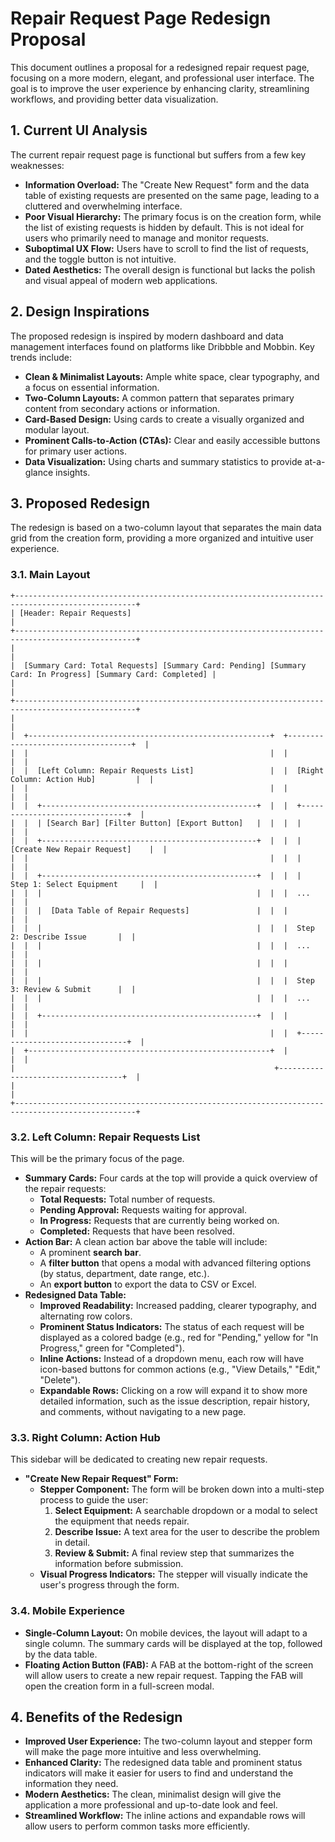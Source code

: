 
# Repair Request Page Redesign Proposal

This document outlines a proposal for a redesigned repair request page, focusing on a more modern, elegant, and professional user interface. The goal is to improve the user experience by enhancing clarity, streamlining workflows, and providing better data visualization.

## 1. Current UI Analysis

The current repair request page is functional but suffers from a few key weaknesses:

*   **Information Overload:** The "Create New Request" form and the data table of existing requests are presented on the same page, leading to a cluttered and overwhelming interface.
*   **Poor Visual Hierarchy:** The primary focus is on the creation form, while the list of existing requests is hidden by default. This is not ideal for users who primarily need to manage and monitor requests.
*   **Suboptimal UX Flow:** Users have to scroll to find the list of requests, and the toggle button is not intuitive.
*   **Dated Aesthetics:** The overall design is functional but lacks the polish and visual appeal of modern web applications.

## 2. Design Inspirations

The proposed redesign is inspired by modern dashboard and data management interfaces found on platforms like Dribbble and Mobbin. Key trends include:

*   **Clean & Minimalist Layouts:** Ample white space, clear typography, and a focus on essential information.
*   **Two-Column Layouts:** A common pattern that separates primary content from secondary actions or information.
*   **Card-Based Design:** Using cards to create a visually organized and modular layout.
*   **Prominent Calls-to-Action (CTAs):** Clear and easily accessible buttons for primary user actions.
*   **Data Visualization:** Using charts and summary statistics to provide at-a-glance insights.

## 3. Proposed Redesign

The redesign is based on a two-column layout that separates the main data grid from the creation form, providing a more organized and intuitive user experience.

### 3.1. Main Layout

```
+-------------------------------------------------------------------------------------------------+
| [Header: Repair Requests]                                                                       |
+-------------------------------------------------------------------------------------------------+
|                                                                                                 |
|  [Summary Card: Total Requests] [Summary Card: Pending] [Summary Card: In Progress] [Summary Card: Completed] |
|                                                                                                 |
+-------------------------------------------------------------------------------------------------+
|                                                                                                 |
|  +------------------------------------------------------+  +-----------------------------------+  |
|  |                                                      |  |                                   |  |
|  |  [Left Column: Repair Requests List]                 |  |  [Right Column: Action Hub]         |  |
|  |                                                      |  |                                   |  |
|  |  +------------------------------------------------+  |  |  +-------------------------------+  |
|  |  | [Search Bar] [Filter Button] [Export Button]   |  |  |  |                               |  |
|  |  +------------------------------------------------+  |  |  |  [Create New Repair Request]    |  |
|  |                                                      |  |  |                               |  |
|  |  +------------------------------------------------+  |  |  |  Step 1: Select Equipment     |  |
|  |  |                                                |  |  |  ...                             |  |
|  |  |  [Data Table of Repair Requests]               |  |  |                               |  |
|  |  |                                                |  |  |  Step 2: Describe Issue       |  |
|  |  |                                                |  |  |  ...                             |  |
|  |  |                                                |  |  |                               |  |
|  |  |                                                |  |  |  Step 3: Review & Submit      |  |
|  |  |                                                |  |  |  ...                             |  |
|  |  +------------------------------------------------+  |  |                               |  |
|  |                                                      |  |  +-------------------------------+  |
|  +------------------------------------------------------+  |                                   |  |
|                                                          +-----------------------------------+  |
|                                                                                                 |
+-------------------------------------------------------------------------------------------------+
```

### 3.2. Left Column: Repair Requests List

This will be the primary focus of the page.

*   **Summary Cards:** Four cards at the top will provide a quick overview of the repair requests:
    *   **Total Requests:** Total number of requests.
    *   **Pending Approval:** Requests waiting for approval.
    *   **In Progress:** Requests that are currently being worked on.
    *   **Completed:** Requests that have been resolved.
*   **Action Bar:** A clean action bar above the table will include:
    *   A prominent **search bar**.
    *   A **filter button** that opens a modal with advanced filtering options (by status, department, date range, etc.).
    *   An **export button** to export the data to CSV or Excel.
*   **Redesigned Data Table:**
    *   **Improved Readability:** Increased padding, clearer typography, and alternating row colors.
    *   **Prominent Status Indicators:** The status of each request will be displayed as a colored badge (e.g., red for "Pending," yellow for "In Progress," green for "Completed").
    *   **Inline Actions:** Instead of a dropdown menu, each row will have icon-based buttons for common actions (e.g., "View Details," "Edit," "Delete").
    *   **Expandable Rows:** Clicking on a row will expand it to show more detailed information, such as the issue description, repair history, and comments, without navigating to a new page.

### 3.3. Right Column: Action Hub

This sidebar will be dedicated to creating new repair requests.

*   **"Create New Repair Request" Form:**
    *   **Stepper Component:** The form will be broken down into a multi-step process to guide the user:
        1.  **Select Equipment:** A searchable dropdown or a modal to select the equipment that needs repair.
        2.  **Describe Issue:** A text area for the user to describe the problem in detail.
        3.  **Review & Submit:** A final review step that summarizes the information before submission.
    *   **Visual Progress Indicators:** The stepper will visually indicate the user's progress through the form.

### 3.4. Mobile Experience

*   **Single-Column Layout:** On mobile devices, the layout will adapt to a single column. The summary cards will be displayed at the top, followed by the data table.
*   **Floating Action Button (FAB):** A FAB at the bottom-right of the screen will allow users to create a new repair request. Tapping the FAB will open the creation form in a full-screen modal.

## 4. Benefits of the Redesign

*   **Improved User Experience:** The two-column layout and stepper form will make the page more intuitive and less overwhelming.
*   **Enhanced Clarity:** The redesigned data table and prominent status indicators will make it easier for users to find and understand the information they need.
*   **Modern Aesthetics:** The clean, minimalist design will give the application a more professional and up-to-date look and feel.
*   **Streamlined Workflow:** The inline actions and expandable rows will allow users to perform common tasks more efficiently.
